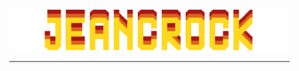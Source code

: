 <p align="center">
  <img src="https://github.com/Jeancrock/Jeancrock/blob/main/JEANCROCK.png?raw=true" alt="logo" />
</p>

___


